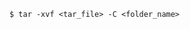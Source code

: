 <!-- usedin: [ _includes/_inlines/Databases/common/database-backup/database-backups_restore-backup.md] -->


```
$ tar -xvf <tar_file> -C <folder_name>
```
